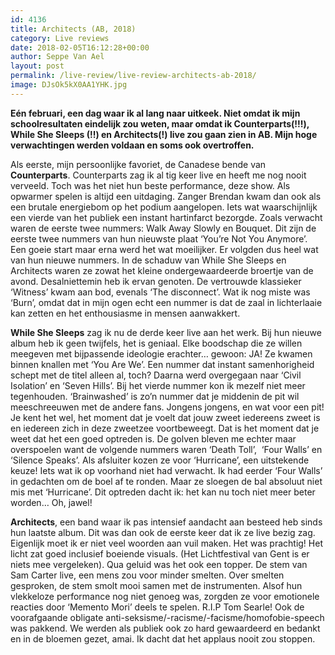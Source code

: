 ```yaml
---
id: 4136
title: Architects (AB, 2018)
category: Live reviews
date: 2018-02-05T16:12:28+00:00
author: Seppe Van Ael
layout: post
permalink: /live-review/live-review-architects-ab-2018/
image: DJsOk5kX0AA1YHK.jpg
---
```

**Eén februari, een dag waar ik al lang naar uitkeek. Niet omdat ik mijn schoolresultaten eindelijk zou weten, maar omdat ik Counterparts(!!!), While She Sleeps (!!) en Architects(!) live zou gaan zien in AB. Mijn hoge verwachtingen werden voldaan en soms ook overtroffen.**

Als eerste, mijn persoonlijke favoriet, de Canadese bende van **Counterparts**. Counterparts zag ik al tig keer live en heeft me nog nooit verveeld. Toch was het niet hun beste performance, deze show. Als opwarmer spelen is altijd een uitdaging. Zanger Brendan kwam dan ook als een brutale energiebom op het podium aangelopen. Iets wat waarschijnlijk een vierde van het publiek een instant hartinfarct bezorgde. Zoals verwacht waren de eerste twee nummers: Walk Away Slowly en Bouquet. Dit zijn de eerste twee nummers van hun nieuwste plaat ‘You’re Not You Anymore’. Een goeie start maar erna werd het wat moeilijker. Er volgden dus heel wat van hun nieuwe nummers. In de schaduw van While She Sleeps en Architects waren ze zowat het kleine ondergewaardeerde broertje van de avond. Desalniettemin heb ik ervan genoten. De vertrouwde klassieker ‘Witness’ kwam aan bod, evenals ‘The disconnect’. Wat ik nog miste was ‘Burn’, omdat dat in mijn ogen echt een nummer is dat de zaal in lichterlaaie kan zetten en het enthousiasme in mensen aanwakkert.

**While She Sleeps** zag ik nu de derde keer live aan het werk. Bij hun nieuwe album heb ik geen twijfels, het is geniaal. Elke boodschap die ze willen meegeven met bijpassende ideologie erachter… gewoon: JA! Ze kwamen binnen knallen met ‘You Are We’. Een nummer dat instant samenhorigheid schept met de titel alleen al, toch? Daarna werd overgegaan naar ‘Civil Isolation’ en ‘Seven Hills’. Bij het vierde nummer kon ik mezelf niet meer tegenhouden. ‘Brainwashed’ is zo’n nummer dat je middenin de pit wil meeschreeuwen met de andere fans. Jongens jongens, en wat voor een pit! Je kent het wel, het moment dat je voelt dat jouw zweet iedereens zweet is en iedereen zich in deze zweetzee voortbeweegt. Dat is het moment dat je weet dat het een goed optreden is. De golven bleven me echter maar overspoelen want de volgende nummers waren ‘Death Toll’,  ‘Four Walls’ en ‘Silence Speaks’. Als afsluiter kozen ze voor ‘Hurricane’, een uitstekende keuze! Iets wat ik op voorhand niet had verwacht. Ik had eerder ‘Four Walls’ in gedachten om de boel af te ronden. Maar ze sloegen de bal absoluut niet mis met ‘Hurricane’. Dit optreden dacht ik: het kan nu toch niet meer beter worden… Oh, jawel!

**Architects**, een band waar ik pas intensief aandacht aan besteed heb sinds hun laatste album. Dit was dan ook de eerste keer dat ik ze live bezig zag. Eigenlijk moet ik er niet veel woorden aan vuil maken. Het was prachtig! Het licht zat goed inclusief boeiende visuals. (Het Lichtfestival van Gent is er niets mee vergeleken). Qua geluid was het ook een topper. De stem van Sam Carter live, een mens zou voor minder smelten. Over smelten gesproken, de stem smolt mooi samen met de instrumenten. Alsof hun vlekkeloze performance nog niet genoeg was, zorgden ze voor emotionele reacties door ‘Memento Mori’ deels te spelen. R.I.P Tom Searle! Ook de voorafgaande obligate anti-seksisme/-racisme/-facisme/homofobie-speech was pakkend. We werden als publiek ook zo hard gewaardeerd en bedankt en in de bloemen gezet, amai. Ik dacht dat het applaus nooit zou stoppen.